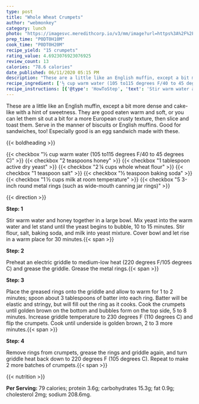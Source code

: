 ```yaml
---
type: post
title: "Whole Wheat Crumpets"
author: "webmonkey"
category: lunch
photo: "https://imagesvc.meredithcorp.io/v3/mm/image?url=https%3A%2F%2Fimages.media-allrecipes.com%2Fuserphotos%2F926562.jpg"
prep_time: "P0DT0H10M"
cook_time: "P0DT0H20M"
recipe_yield: "15 crumpets"
rating_value: 4.6923076923076925
review_count: 13
calories: "78.6 calories"
date_published: 06/11/2020 05:15 PM
description: "These are a little like an English muffin, except a bit more dense and cake-like with a hint of sweetness. They are good eaten warm and soft, or you can let them sit out a bit for a more European crusty texture, then slice and toast them. Serve in the manner of biscuits or English muffins. Good for sandwiches, too! Especially good is an egg sandwich made with these."
recipe_ingredient: ['½ cup warm water (105 to115 degrees F/40 to 45 degrees C)', '2 teaspoons honey', '1 tablespoon active dry yeast', '2\u2009¼ cups whole wheat flour', '1 teaspoon salt', '½ teaspoon baking soda', '1\u2009½ cups milk at room temperature', '5 3-inch round metal rings (such as wide-mouth canning jar rings)']
recipe_instructions: [{'@type': 'HowToStep', 'text': 'Stir warm water and honey together in a large bowl. Mix yeast into the warm water and let stand until the yeast begins to bubble, 10 to 15 minutes. Stir flour, salt, baking soda, and milk into yeast mixture. Cover bowl and let rise in a warm place for 30 minutes.\n'}, {'@type': 'HowToStep', 'text': 'Preheat an electric griddle to medium-low heat (220 degrees F/105 degrees C) and grease the griddle. Grease the metal rings.\n'}, {'@type': 'HowToStep', 'text': 'Place the greased rings onto the griddle and allow to warm for 1 to 2 minutes; spoon about 3 tablespoons of batter into each ring. Batter will be elastic and stringy, but will fill out the ring as it cooks. Cook the crumpets until golden brown on the bottom and bubbles form on the top side, 5 to 8 minutes. Increase griddle temperature to 230 degrees F (110 degrees C) and flip the crumpets. Cook until underside is golden brown, 2 to 3 more minutes.\n'}, {'@type': 'HowToStep', 'text': 'Remove rings from crumpets, grease the rings and griddle again, and turn griddle heat back down to 220 degrees F (105 degrees C). Repeat to make 2 more batches of crumpets.\n'}]
---
```


These are a little like an English muffin, except a bit more dense and cake-like with a hint of sweetness. They are good eaten warm and soft, or you can let them sit out a bit for a more European crusty texture, then slice and toast them. Serve in the manner of biscuits or English muffins. Good for sandwiches, too! Especially good is an egg sandwich made with these. 

{{< boldheading >}}

{{< checkbox "½ cup warm water (105 to115 degrees F/40 to 45 degrees C)" >}}
{{< checkbox "2 teaspoons honey" >}}
{{< checkbox "1 tablespoon active dry yeast" >}}
{{< checkbox "2 ¼ cups whole wheat flour" >}}
{{< checkbox "1 teaspoon salt" >}}
{{< checkbox "½ teaspoon baking soda" >}}
{{< checkbox "1 ½ cups milk at room temperature" >}}
{{< checkbox "5 3-inch round metal rings (such as wide-mouth canning jar rings)" >}}


{{< direction >}}

**Step: 1**

Stir warm water and honey together in a large bowl. Mix yeast into the warm water and let stand until the yeast begins to bubble, 10 to 15 minutes. Stir flour, salt, baking soda, and milk into yeast mixture. Cover bowl and let rise in a warm place for 30 minutes.{{< span >}}

**Step: 2**

Preheat an electric griddle to medium-low heat (220 degrees F/105 degrees C) and grease the griddle. Grease the metal rings.{{< span >}}

**Step: 3**

Place the greased rings onto the griddle and allow to warm for 1 to 2 minutes; spoon about 3 tablespoons of batter into each ring. Batter will be elastic and stringy, but will fill out the ring as it cooks. Cook the crumpets until golden brown on the bottom and bubbles form on the top side, 5 to 8 minutes. Increase griddle temperature to 230 degrees F (110 degrees C) and flip the crumpets. Cook until underside is golden brown, 2 to 3 more minutes.{{< span >}}

**Step: 4**

Remove rings from crumpets, grease the rings and griddle again, and turn griddle heat back down to 220 degrees F (105 degrees C). Repeat to make 2 more batches of crumpets.{{< span >}}

{{< nutrition >}}

**Per Serving:** 79 calories; protein 3.6g; carbohydrates 15.3g; fat 0.9g; cholesterol 2mg; sodium 208.6mg.
